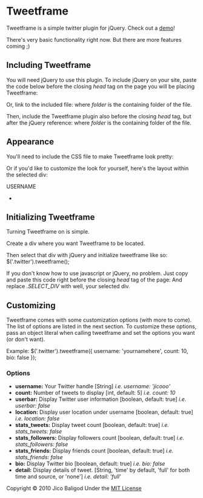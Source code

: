 # Tweetframe

Tweetframe is a simple twitter plugin for jQuery.
Check out a [demo](http://www.jicobaligod.com/tweetframe)!

There's very basic functionality right now. But there are more features coming ;)


## Including Tweetframe

You will need jQuery to use this plugin. To include jQuery on your site, paste the code below before the closing _head_ tag on the page you will be placing Tweetframe:
	<script type="text/javascript" src="http://code.jquery.com/jquery-1.4.2.min.js"></script>
	
Or, link to the included file:
	<script type="text/javascript" src="folder/jquery-1.4.2.min.js"></script>
where _folder_ is the containing folder of the file.

Then, include the Tweetframe plugin also before the closing _head_ tag, but after the jQuery reference:
	<script type="text/javascript" src="folder/jquery.tweetframe.js"></script>
where _folder_ is the containing folder of the file.


## Appearance

You'll need to include the CSS file to make Tweetframe look pretty:
	<link rel="stylesheet" href="tweetframe.css" type="text/css" />

Or if you'd like to customize the look for yourself, here's the layout within the selected div:
	<div class="tweetframe">
		<div class="tweetframe_userbar">
			<div class="tf_profile_pic"><img class="tf_profile_image" /></div>
			<span class="tf_username"><a>USERNAME</a></span>
			<ul class="tf_twitter_stats">
				<li class="tf_stat"><span class="tf_stat_title"></span></li>
			</ul>
			<div class="tf_bio"></div>
		</div> <!-- .tweetframe_userbar -->
		<div class="tweetframe_stream">
			<div class="tweetframe_tweet">
				<div class="tf_tweet_detail"></div>
			</div>
		</div> <!-- .tweetframe_stream -->
	</div>


## Initializing Tweetframe

Turning Tweetframe on is simple.

Create a div where you want Tweetframe to be located.
	<div class="twitter"></div>
	
Then select that div with jQuery and initialize tweetframe like so:
	$('.twitter').tweetframe();
	
If you don't know how to use javascript or jQuery, no problem. Just copy and paste this code right before the closing _head_ tag of the page:
	<script type="text/javascript">
		$('.SELECT_DIV').tweetframe();
	</script>
And replace _.SELECT_DIV_ with well, your selected div.


## Customizing

Tweetframe comes with some customization options (with more to come). The list of options are listed in the next section. To customize these options, pass an object literal when calling tweetframe and set the options you want (or don't want).

Example:
	$('.twitter').tweetframe({
		username: 'yournamehere',
		count: 10,
		bio: false
	});


### Options

+	**username:**	Your Twitter handle [String] *i.e. username: 'jicooo'*
+	**count:** 		Number of tweets to display [int, default: 5] *i.e. count: 10*
+	**userbar:** 	Display Twitter user information [boolean, default: true] *i.e. userbar: false*
+	**location:**	Display user location under username [boolean, default: true] *i.e. location: false*
+	**stats_tweets:**	Display tweet count [boolean, default: true] *i.e. stats_tweets: false*
+	**stats_followers:** Display followers count [boolean, default: true] *i.e. stats_followers: false*
+	**stats_friends:**	Display friends count [boolean, default: true] *i.e. stats_friends: false*
+	**bio:**		Display Twitter bio [boolean, default: true] *i.e. bio: false*
+	**detail:**		Display details of tweet. [String, 'time' by default, 'full' for both time and source, or 'none'] *i.e. detail: 'full'*



Copyright &copy; 2010 Jico Baligod
Under the [MIT License](http://www.opensource.org/licenses/mit-license.php)
